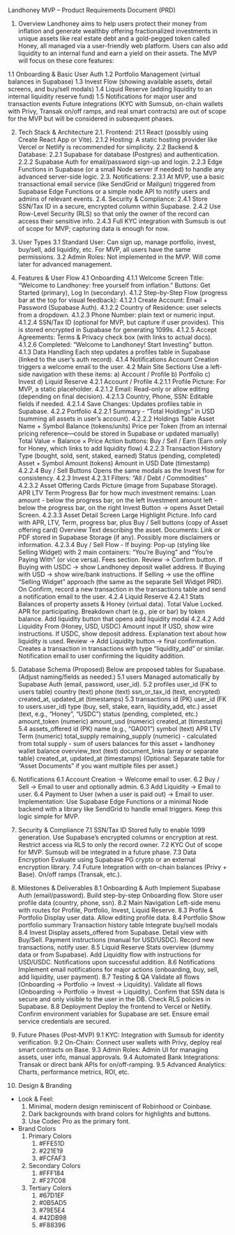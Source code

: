 Landhoney MVP – Product Requirements Document (PRD)
1. Overview
Landhoney aims to help users protect their money from inflation and generate wealthby offering fractionalized investments in unique assets like real estate debt and a gold-pegged token called Honey, all managed via a user-friendly web platform. Users can also add liquidity to an internal fund and earn a yield on their assets. The MVP will focus on these core features:

1.1 Onboarding & Basic User Auth
1.2 Portfolio Management (virtual balances in Supabase)
1.3 Invest Flow (showing available assets, detail screens, and buy/sell modals)
1.4 Liquid Reserve (adding liquidity to an internal liquidity reserve fund)
1.5 Notifications for major user and transaction events
Future integrations (KYC with Sumsub, on-chain wallets with Privy, Transak on/off ramps, and real smart contracts) are out of scope for the MVP but will be considered in subsequent phases.

2. Tech Stack & Architecture
 2.1. Frontend:
  21.1 React (possibly using Create React App or Vite).
  2.1.2 Hosting: A static hosting provider like Vercel or Netlify is recommended for simplicity.
 2.2 Backend & Database:
  2.2.1 Supabase for database (Postgres) and authentication.
  2.2.2 Supabase Auth for email/password sign-up and login.
  2.2.3 Edge Functions in Supabase (or a small Node server if needed) to handle any advanced server-side logic.
 2.3. Notifications:
  2.3.1 At MVP, use a basic transactional email service (like SendGrid or Mailgun) triggered from Supabase Edge Functions or a simple node API to notify users and admins of relevant events.
 2.4. Security & Compliance:
  2.4.1 Store SSN/Tax ID in a secure, encrypted column within Supabase.
  2.4.2 Use Row-Level Security (RLS) so that only the owner of the record can access their sensitive info.
  2.4.3 Full KYC integration with Sumsub is out of scope for MVP; capturing data is enough for now.

3. User Types
  3.1 Standard User:
    Can sign up, manage portfolio, invest, buy/sell, add liquidity, etc.
    For MVP, all users have the same permissions.
  3.2 Admin Roles:
    Not implemented in the MVP. Will come later for advanced management.

4. Features & User Flow
  4.1 Onboarding
    4.1.1 Welcome Screen
        Title: “Welcome to Landhoney: free yourself from inflation.”
        Buttons: Get Started (primary), Log In (secondary).
    4.1.2 Step-by-Step Flow (progress bar at the top for visual feedback):
        4.1.2.1 Create Account: Email + Password (Supabase Auth).
        4.1.2.2 Country of Residence: user selects from a dropdown.
        4.1.2.3 Phone Number: plain text or numeric input.
        4.1.2.4 SSN/Tax ID (optional for MVP, but capture if user provides).
        This is stored encrypted in Supabase for generating 1099s.
        4.1.2.5 Accept Agreements: Terms & Privacy check box (with links to actual docs).
        4.1.2.6 Completed: “Welcome to Landhoney! Start Investing” button.
    4.1.3 Data Handling
        Each step updates a profiles table in Supabase (linked to the user’s auth record).
    4.1.4 Notifications
        Account Creation triggers a welcome email to the user.
 4.2 Main Site Sections
     Use a left-side navigation with these items:
      a) Account / Profile
      b) Portfolio
      c) Invest
      d) Liquid Reserve
    4.2.1 Account / Profile
        4.2.1.1 Profile Picture: For MVP, a static placeholder.
        4.2.1.2 Email: Read-only or allow editing (depending on final decision).
        4.2.1.3 Country, Phone, SSN: Editable fields if needed.
        4.2.1.4 Save Changes: Updates profiles table in Supabase.
    4.2.2 Portfolio
        4.2.2.1 Summary - “Total Holdings” in USD (summing all assets in user’s account).
        4.2.2.2 Holdings Table
            Asset Name + Symbol
            Balance (tokens/units)
            Price per Token (from an internal pricing reference—could be stored in Supabase or updated manually)
            Total Value = Balance × Price
            Action buttons:
            Buy / Sell / Earn (Earn only for Honey, which links to add liquidity flow)
        4.2.2.3 Transaction History
            Type (bought, sold, sent, staked, earned)
            Status (pending, completed)
            Asset + Symbol
            Amount (tokens)
            Amount in USD
            Date (timestamp)
        4.2.2.4 Buy / Sell Buttons
            Opens the same modals as the Invest flow for consistency.
    4.2.3 Invest
        4.2.3.1 Filters: “All / Debt / Commodities”
        4.2.3.2 Asset Offering Cards
            Picture (image from Supabase Storage).
            APR
            LTV
            Term
            Progress Bar for how much investment remains: 
             Loan amount - below the progress bar, on the left
             Investment amount left - below the progress bar, on the right
            Invest Button → opens Asset Detail Screen.
        4.2.3.3 Asset Detail Screen
            Large Highlight Picture.
            Info card with APR, LTV, Term, progress bar, plus Buy / Sell buttons (copy of Asset offering card)
            Overview Text describing the asset.
            Documents: Link or PDF stored in Supabase Storage (if any).
            Possibly more disclaimers or information.
        4.2.3.4 Buy / Sell Flow - If buying:
            Pop-up (styling like Selling Widget)    with 2 main containers: “You’re Buying” and “You’re Paying With” (or vice versa).
            Fees section.
            Review → Confirm button.
            If Buying with USDC → show Landhoney deposit wallet address.
            If Buying with USD → show wire/bank instructions.
            If Selling → use the offline “Selling Widget” approach (the same as the separate Sell Widget PRD).
            On Confirm, record a new transaction in the transactions table and send a notification email to the user.
    4.2.4 Liquid Reserve
        4.2.4.1 Stats
            Balances of property assets & Honey (virtual data).
            Total Value Locked.
            APR for participating.
            Breakdown chart (e.g., pie or bar) by token balance.
            Add liquidity button that opens add liquidity modal
        4.2.4.2 Add Liquidity
            From (Honey, USD, USDC)
            Amount input
                If USD, show wire instructions.
                If USDC, show deposit address.
            Explanation text about how liquidity is used.
            Review → Add Liquidity button → final confirmation.
            Creates a transaction in transactions with type “liquidity_add” or similar.
            Notification email to user confirming the liquidity addition.

5. Database Schema (Proposed)
Below are proposed   tables for Supabase. (Adjust naming/fields as needed.)
    5.1 users
     Managed automatically by Supabase Auth (email, password, user_id).
    5.2 profiles
     user_id (FK to users table)
     country (text)
     phone (text)
     ssn_or_tax_id (text, encrypted)
     created_at, updated_at (timestamps)
    5.3 transactions
     id (PK)
     user_id (FK to users.user_id)
     type (buy, sell, stake, earn, liquidity_add, etc.)
     asset (text, e.g., “Honey”, “USDC”)
     status (pending, completed, etc.)
     amount_token (numeric)
     amount_usd (numeric)
     created_at (timestamp)
    5.4 assets_offered
     id (PK)
     name (e.g., “GA001”)
     symbol (text)
     APR
     LTV
     Term (numeric)
     total_supply
     remaining_supply (numeric) - calculated from total supply - sum of users balances for this asset + landhoney wallet balance
     overview_text (text)
     document_links (array or separate table)
     created_at, 
     updated_at (timestamps)
(Optional: Separate table for “Asset Documents” if you want multiple files per asset.)

6. Notifications
    6.1 Account Creation → Welcome email to user.
    6.2 Buy / Sell → Email to user and optionally admin.
    6.3 Add Liquidity → Email to user.
    6.4 Payment to User (when a user is paid out) → Email to user.
 Implementation:
     Use Supabase Edge Functions or a minimal Node backend with a library like SendGrid to handle email triggers.
     Keep this logic simple for MVP.

7. Security & Compliance
    7.1 SSN/Tax ID
        Stored fully to enable 1099 generation.
        Use Supabase’s encrypted columns or encryption at rest.
        Restrict access via RLS to only the record owner.
    7.2 KYC
        Out of scope for MVP. Sumsub will be integrated in a future phase.
    7.3 Data Encryption
        Evaluate using Supabase PG crypto or an external encryption library.
    7.4 Future
        Integration with on-chain balances (Privy + Base).
        On/off ramps (Transak, etc.).

8. Milestones & Deliverables
    8.1 Onboarding & Auth
        Implement Supabase Auth (email/password).
        Build step-by-step Onboarding flow.
        Store user profile data (country, phone, ssn).
    8.2 Main Navigation
        Left-side menu with routes for Profile, Portfolio, Invest, Liquid Reserve.
    8.3 Profile & Portfolio
        Display user data.
        Allow editing profile data.
    8.4 Portfolio
        Show portfolio summary
        Transaction history table
        Integrate buy/sell modals
    8.4 Invest
        Display assets_offered from Supabase.
        Detail view with Buy/Sell.
        Payment instructions (manual for USD/USDC).
        Record new transactions, notify user.
    8.5 Liquid Reserve
        Stats overview (dummy data or from Supabase).
        Add Liquidity flow with instructions for USD/USDC.
        Notifications upon successful addition.
    8.6 Notifications
        Implement email notifications for major actions (onboarding, buy, sell, add liquidity, user payment).
    8.7 Testing & QA
        Validate all flows (Onboarding → Portfolio → Invest → Liquidity).
        Validate all flows (Onboarding → Portfolio → Invest → Liquidity).
        Confirm that SSN data is secure and only visible to the user in the DB.
        Check RLS policies in Supabase.
    8.8 Deployment
        Deploy the frontend to Vercel or Netlify.
        Confirm environment variables for Supabase are set.
        Ensure email service credentials are secured.

9. Future Phases (Post-MVP)
    9.1 KYC: Integration with Sumsub for identity verification.
    9.2 On-Chain: Connect user wallets with Privy, deploy real smart contracts on Base.
    9.3 Admin Roles: Admin UI for managing assets, user info, manual approvals.
    9.4 Automated Bank Integrations: Transak or direct bank APIs for on/off-ramping.
    9.5 Advanced Analytics: Charts, performance metrics, ROI, etc.

10. Design & Branding
* Look & Feel:
   1. Minimal, modern design reminiscent of Robinhood or Coinbase.
   2. Dark backgrounds with brand colors for highlights and buttons.
   3. Use Codec Pro as the primary font.
* Brand Colors
   1. Primary Colors
      1. #FFE51D
      2. #221E19
      3. #FCFAF3
   2. Secondary Colors
      1. #FFF184
      2. #F27C08
   3. Tertiary Colors
      1. #67D1EF
      2. #0B5AD5
      3. #79E5E4
      4. #42DB98
      5. #F88396